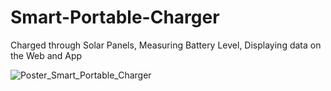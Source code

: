 # Smart-Portable-Charger 
Charged through Solar Panels, Measuring Battery Level, Displaying data on the Web and App

![Poster_Smart_Portable_Charger](https://github.com/user-attachments/assets/7fb004a9-6a00-42ec-9b35-9b9320fc7003)

